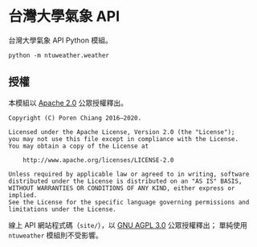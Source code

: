 台灣大學氣象 API
================

台灣大學氣象 API Python 模組。

```
python -m ntuweather.weather
```

授權
----

本模組以 [Apache 2.0](LICENSE.md) 公眾授權釋出。

```
Copyright (C) Poren Chiang 2016–2020.

Licensed under the Apache License, Version 2.0 (the "License");
you may not use this file except in compliance with the License.
You may obtain a copy of the License at

    http://www.apache.org/licenses/LICENSE-2.0

Unless required by applicable law or agreed to in writing, software
distributed under the License is distributed on an "AS IS" BASIS,
WITHOUT WARRANTIES OR CONDITIONS OF ANY KIND, either express or implied.
See the License for the specific language governing permissions and
limitations under the License.
```

線上 API 網站程式碼（`site/`），以 [GNU AGPL 3.0](site/LICENSE.md) 公眾授權釋出；
單純使用 `ntuweather` 模組則不受影響。
